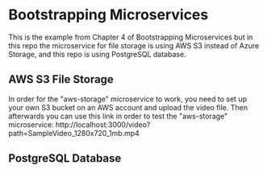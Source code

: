 # Bootstrapping Microservices

This is the example from Chapter 4 of Bootstrapping Microservices but in this repo the microservice for file storage is using AWS S3 instead of Azure Storage, and this repo is using PostgreSQL database.

## AWS S3 File Storage
In order for the "aws-storage" microservice to work, you need to set up your own S3 bucket on an AWS account and upload the video file. Then afterwards you can use this link in order to test the "aws-storage" microservice:
http://localhost:3000/video?path=SampleVideo_1280x720_1mb.mp4


## PostgreSQL Database

